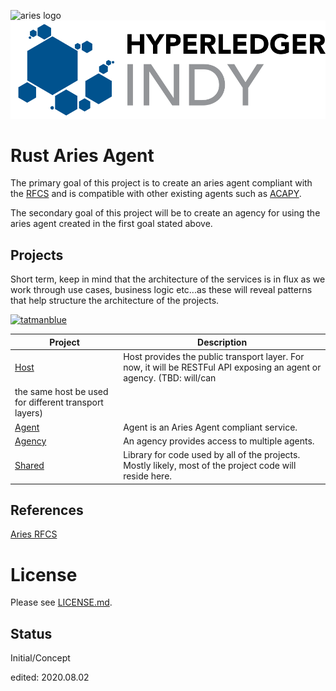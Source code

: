 ![aries logo](https://github.com/hyperledger/aries-rfcs/blob/master/collateral/aries-rfcs-logo.png)  
![hyperledger indy logo](https://raw.githubusercontent.com/hyperledger/indy-node/master/collateral/logos/indy-logo.png)  


# Rust Aries Agent

The primary goal of this project is to create an aries agent compliant with the [RFCS](https://github.com/hyperledger/aries-rfcs)
and is compatible with other existing agents such as [ACAPY](https://github.com/hyperledger/aries-cloudagent-python).

The secondary goal of this project will be to create an agency for using the aries agent created in 
the first goal stated above.

## Projects

Short term, keep in mind that the architecture of the services is in flux as we work through
use cases, business logic etc...as these will reveal patterns that help structure the architecture of 
the projects.

[![tatmanblue](https://circleci.com/gh/tatmanblue/rust-aries-agent.svg?style=shield)](https://app.circleci.com/pipelines/github/tatmanblue/rust-aries-agent)



| Project | Description |
|---------|-------------|
|[Host](host/README.md)|Host provides the public transport layer.  For now, it will be RESTFul API exposing an agent or agency. (TBD: will/can 
the same host be used for different transport layers)|  
|[Agent](agent/README.md)|Agent is an Aries Agent compliant service.|   
|[Agency](agency/README.md)|An agency provides access to multiple agents.|  
|[Shared](shared/README.md)|Library for code used by all of the projects.  Mostly likely, most of the project code will reside here.|


## References
[Aries RFCS](https://github.com/hyperledger/aries-rfcs)

# License
Please see [LICENSE.md](./LICENSE.md).  

## Status
Initial/Concept

edited: 2020.08.02
